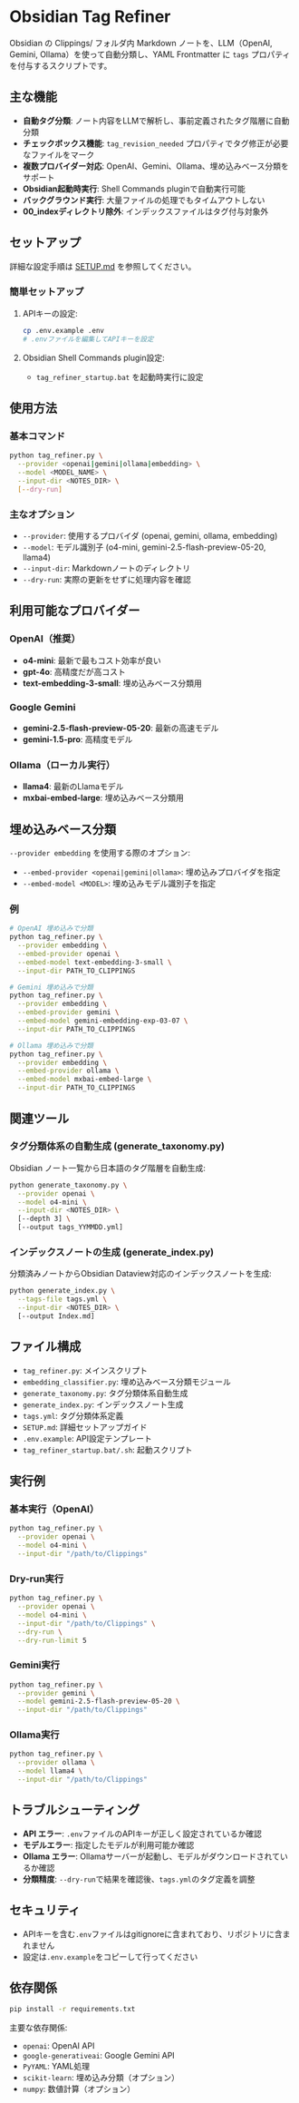 # Obsidian Tag Refiner

Obsidian の Clippings/ フォルダ内 Markdown ノートを、LLM（OpenAI, Gemini, Ollama）を使って自動分類し、YAML Frontmatter に `tags` プロパティを付与するスクリプトです。

## 主な機能

- **自動タグ分類**: ノート内容をLLMで解析し、事前定義されたタグ階層に自動分類
- **チェックボックス機能**: `tag_revision_needed` プロパティでタグ修正が必要なファイルをマーク
- **複数プロバイダー対応**: OpenAI、Gemini、Ollama、埋め込みベース分類をサポート
- **Obsidian起動時実行**: Shell Commands pluginで自動実行可能
- **バックグラウンド実行**: 大量ファイルの処理でもタイムアウトしない
- **00_indexディレクトリ除外**: インデックスファイルはタグ付与対象外

## セットアップ

詳細な設定手順は [SETUP.md](SETUP.md) を参照してください。

### 簡単セットアップ

1. APIキーの設定:
   ```bash
   cp .env.example .env
   # .envファイルを編集してAPIキーを設定
   ```

2. Obsidian Shell Commands plugin設定:
   - `tag_refiner_startup.bat` を起動時実行に設定

## 使用方法

### 基本コマンド
```bash
python tag_refiner.py \
  --provider <openai|gemini|ollama|embedding> \
  --model <MODEL_NAME> \
  --input-dir <NOTES_DIR> \
  [--dry-run]
```

### 主なオプション
- `--provider`: 使用するプロバイダ (openai, gemini, ollama, embedding)
- `--model`: モデル識別子 (o4-mini, gemini-2.5-flash-preview-05-20, llama4)
- `--input-dir`: Markdownノートのディレクトリ
- `--dry-run`: 実際の更新をせずに処理内容を確認

## 利用可能なプロバイダー

### OpenAI（推奨）
- **o4-mini**: 最新で最もコスト効率が良い
- **gpt-4o**: 高精度だが高コスト
- **text-embedding-3-small**: 埋め込みベース分類用

### Google Gemini
- **gemini-2.5-flash-preview-05-20**: 最新の高速モデル
- **gemini-1.5-pro**: 高精度モデル

### Ollama（ローカル実行）
- **llama4**: 最新のLlamaモデル
- **mxbai-embed-large**: 埋め込みベース分類用

## 埋め込みベース分類

`--provider embedding` を使用する際のオプション:

- `--embed-provider <openai|gemini|ollama>`: 埋め込みプロバイダを指定
- `--embed-model <MODEL>`: 埋め込みモデル識別子を指定

### 例

```bash
# OpenAI 埋め込みで分類
python tag_refiner.py \
  --provider embedding \
  --embed-provider openai \
  --embed-model text-embedding-3-small \
  --input-dir PATH_TO_CLIPPINGS

# Gemini 埋め込みで分類
python tag_refiner.py \
  --provider embedding \
  --embed-provider gemini \
  --embed-model gemini-embedding-exp-03-07 \
  --input-dir PATH_TO_CLIPPINGS

# Ollama 埋め込みで分類
python tag_refiner.py \
  --provider embedding \
  --embed-provider ollama \
  --embed-model mxbai-embed-large \
  --input-dir PATH_TO_CLIPPINGS
```

## 関連ツール

### タグ分類体系の自動生成 (generate_taxonomy.py)
Obsidian ノート一覧から日本語のタグ階層を自動生成:
```bash
python generate_taxonomy.py \
  --provider openai \
  --model o4-mini \
  --input-dir <NOTES_DIR> \
  [--depth 3] \
  [--output tags_YYMMDD.yml]
```

### インデックスノートの生成 (generate_index.py)
分類済みノートからObsidian Dataview対応のインデックスノートを生成:
```bash
python generate_index.py \
  --tags-file tags.yml \
  --input-dir <NOTES_DIR> \
  [--output Index.md]
```

## ファイル構成

- `tag_refiner.py`: メインスクリプト
- `embedding_classifier.py`: 埋め込みベース分類モジュール
- `generate_taxonomy.py`: タグ分類体系自動生成
- `generate_index.py`: インデックスノート生成
- `tags.yml`: タグ分類体系定義
- `SETUP.md`: 詳細セットアップガイド
- `.env.example`: API設定テンプレート
- `tag_refiner_startup.bat/.sh`: 起動スクリプト

## 実行例

### 基本実行（OpenAI）
```bash
python tag_refiner.py \
  --provider openai \
  --model o4-mini \
  --input-dir "/path/to/Clippings"
```

### Dry-run実行
```bash
python tag_refiner.py \
  --provider openai \
  --model o4-mini \
  --input-dir "/path/to/Clippings" \
  --dry-run \
  --dry-run-limit 5
```

### Gemini実行
```bash
python tag_refiner.py \
  --provider gemini \
  --model gemini-2.5-flash-preview-05-20 \
  --input-dir "/path/to/Clippings"
```

### Ollama実行
```bash
python tag_refiner.py \
  --provider ollama \
  --model llama4 \
  --input-dir "/path/to/Clippings"
```

## トラブルシューティング

- **API エラー**: `.env`ファイルのAPIキーが正しく設定されているか確認
- **モデルエラー**: 指定したモデルが利用可能か確認
- **Ollama エラー**: Ollamaサーバーが起動し、モデルがダウンロードされているか確認
- **分類精度**: `--dry-run`で結果を確認後、`tags.yml`のタグ定義を調整

## セキュリティ

- APIキーを含む`.env`ファイルはgitignoreに含まれており、リポジトリに含まれません
- 設定は`.env.example`をコピーして行ってください

## 依存関係

```bash
pip install -r requirements.txt
```

主要な依存関係:
- `openai`: OpenAI API
- `google-generativeai`: Google Gemini API
- `PyYAML`: YAML処理
- `scikit-learn`: 埋め込み分類（オプション）
- `numpy`: 数値計算（オプション）